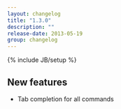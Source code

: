 ```yaml
---
layout: changelog
title: "1.3.0"
description: ""
release-date: 2013-05-19
group: changelog
---
```

{% include JB/setup %}

## New features

* Tab completion for all commands

